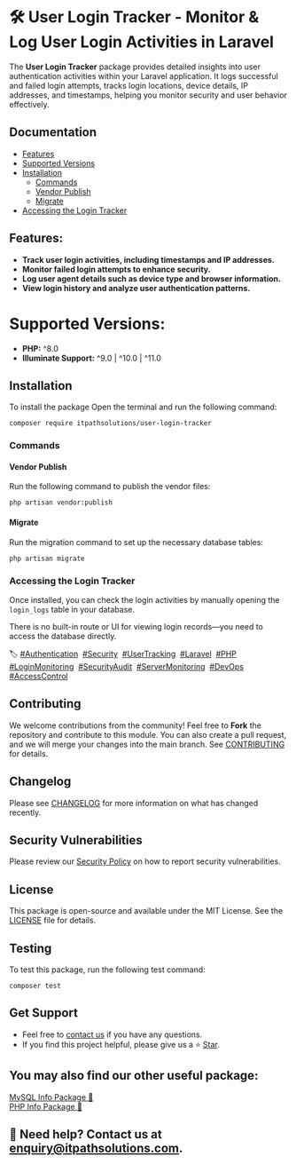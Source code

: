 # 🛠️ User Login Tracker - Monitor & Log User Login Activities in Laravel    

The **User Login Tracker** package provides detailed insights into user authentication activities within your Laravel application. It logs successful and failed login attempts, tracks login locations, device details, IP addresses, and timestamps, helping you monitor security and user behavior effectively.  

## Documentation
- [Features](#features)
- [Supported Versions](#supported-versions)
- [Installation](#installation)
    - [Commands](#commands)
    - [Vendor Publish](#vendor-publish)
    - [Migrate](#migrate)
- [Accessing the Login Tracker](#accessing-the-login-tracker)  


## **Features:**  
- **Track user login activities, including timestamps and IP addresses.**  
- **Monitor failed login attempts to enhance security.**  
- **Log user agent details such as device type and browser information.**  
- **View login history and analyze user authentication patterns.**  

# **Supported Versions:**  
- **PHP:** ^8.0  
- **Illuminate Support:** ^9.0 | ^10.0 | ^11.0  

## **Installation**  
To install the package Open the terminal and run the following command:  
<pre><code class="language-bash">composer require itpathsolutions/user-login-tracker</code></pre>   

### **Commands**  

#### **Vendor Publish**  
Run the following command to publish the vendor files:  
<pre><code class="language-bash">php artisan vendor:publish</code></pre>  

#### **Migrate**  
Run the migration command to set up the necessary database tables:
<pre><code class="language-bash">php artisan migrate</code></pre>  

### **Accessing the Login Tracker**  
Once installed, you can check the login activities by manually opening the `login_logs` table in your database.  

There is no built-in route or UI for viewing login records—you need to access the database directly.  

<p>🏷️  
<a href="https://packagist.org/search/?tags=authentication">#Authentication</a>&nbsp;  
<a href="https://packagist.org/search/?tags=security">#Security</a>&nbsp;  
<a href="https://packagist.org/search/?tags=user-tracking">#UserTracking</a>&nbsp;  
<a href="https://packagist.org/search/?tags=laravel">#Laravel</a>&nbsp;  
<a href="https://packagist.org/search/?tags=php">#PHP</a>&nbsp;  
<a href="https://packagist.org/search/?tags=login-monitoring">#LoginMonitoring</a>&nbsp;  
<a href="https://packagist.org/search/?tags=security-audit">#SecurityAudit</a>&nbsp;  
<a href="https://packagist.org/search/?tags=server-monitoring">#ServerMonitoring</a>&nbsp;  
<a href="https://packagist.org/search/?tags=devops">#DevOps</a>&nbsp;  
<a href="https://packagist.org/search/?tags=access-control">#AccessControl</a>  
</p>  

## **Contributing**
We welcome contributions from the community! Feel free to **Fork** the repository and contribute to this module. You can also create a pull request, and we will merge your changes into the main branch. See [CONTRIBUTING](https://github.com/itpathsolutions/user-login-tracker/blob/main/CONTRIBUTING.md) for details.

## **Changelog**
Please see [CHANGELOG](https://github.com/itpathsolutions/user-login-tracker/blob/main/CHANGELOG.md) for more information on what has changed recently.

## **Security Vulnerabilities**
Please review our [Security Policy](https://github.com/itpathsolutions/user-login-tracker/security/policy) on how to report security vulnerabilities.

## **License**
This package is open-source and available under the MIT License. See the [LICENSE](https://github.com/itpathsolutions/user-login-tracker/blob/main/LICENSE) file for details.

## **Testing**
To test this package, run the following test command:  

<pre><code class="language-bash">composer test</code></pre>  


## **Get Support**
- Feel free to [contact us](https://github.com/itpathsolutions/user-login-tracker/issues) if you have any questions.
- If you find this project helpful, please give us a ⭐ [Star](https://github.com/itpathsolutions/user-login-tracker/stargazers).

## **You may also find our other useful package:**  
[MySQL Info Package 🚀](https://packagist.org/packages/itpathsolutions/mysqlinfo)  
[PHP Info Package 🚀](https://packagist.org/packages/itpathsolutions/phpinfo)  

## **📩 Need help? Contact us at enquiry@itpathsolutions.com.**
